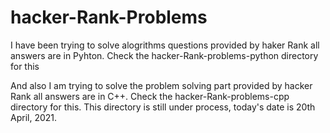 # hacker-Rank-Problems

I have been trying to solve alogrithms questions provided by haker Rank 
all answers are in Pyhton. Check the hacker-Rank-problems-python directory for this

And also I am trying to solve the problem solving part provided by hacker Rank 
all answers are in C++. Check the hacker-Rank-problems-cpp directory for this.
This directory is still under process, today's date is 20th April, 2021.
